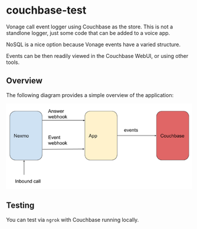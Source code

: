 # couchbase-test

Vonage call event logger using Couchbase as the store. This is not a standlone logger, just some code that can be added to a voice app. 

NoSQL is a nice option because Vonage events have a varied structure.

Events can be then readily viewed in the Couchbase WebUI, or using other tools. 

## Overview

The following diagram provides a simple overview of the application:

![Overview](./images/overview.png)

## Testing

You can test via `ngrok` with Couchbase running locally.
